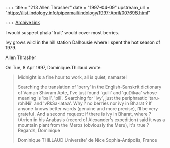 +++
title = "213 Allen Thrasher"
date = "1997-04-09"
upstream_url = "https://list.indology.info/pipermail/indology/1997-April/007698.html"

+++
[Archive link](https://list.indology.info/pipermail/indology/1997-April/007698.html)

I would suspect phala 'fruit' would cover most berries.

Ivy grows wild in the hill station Dalhousie where I spent the hot season
of 1979.

Allen Thrasher


On Tue, 8 Apr 1997, Dominique.Thillaud wrote:

> Midnight is a fine hour to work, all is quiet, namaste!
> 
> 	Searching the translation of 'berry' in the English-Sanskrit
> dictionary of Vaman Shivram Apte, I've just found 'gulii' and 'guDikaa'
> whose meaning is 'ball', 'pill'.
> 	Searching for 'ivy', just the periphrastic 'taru-rohiNii' and
> 'vRkSa-lataa'.
> 	Why ? no berries nor ivy in Bharat ?
> 	If anyone knows better words (genuine and more precise),I'll be
> very grateful.
> 	And a second request: if there is ivy in Bharat, where ? (Arrien in
> his Anabasis (record of Alexander's expedition) said it was a mountain
> plant from the Meros (obviously the Meru), it's true ?
> 	Regards,
> Dominique
> 
> Dominique THILLAUD
> Universite' de Nice Sophia-Antipolis, France
> 
> 
> 
> 





